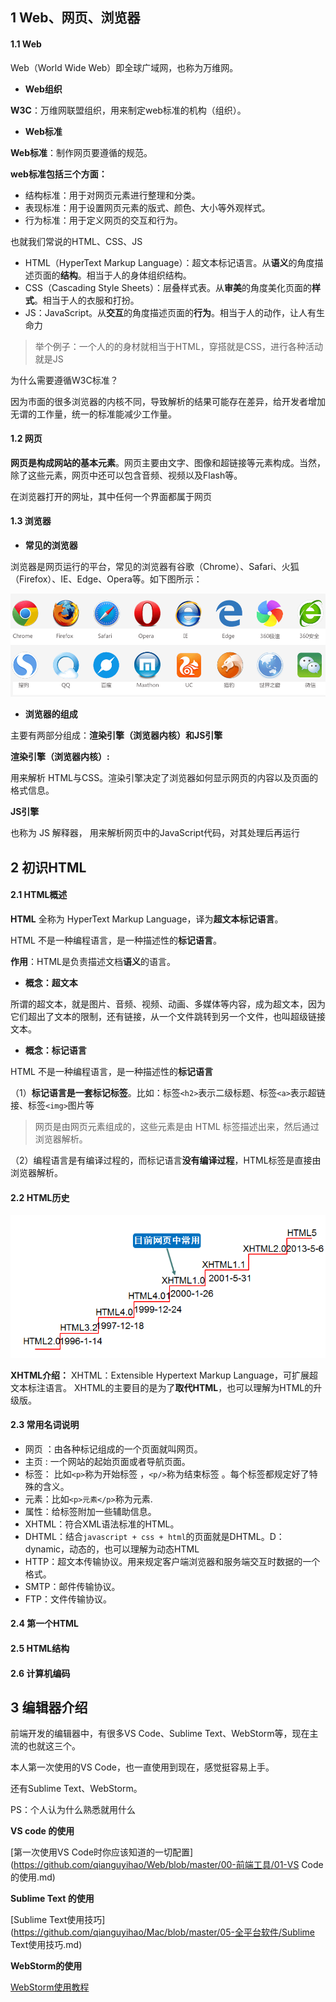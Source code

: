 ## 1 Web、网页、浏览器

#### 1.1 Web

Web（World Wide Web）即全球广域网，也称为万维网。

- **Web组织**

**W3C**：万维网联盟组织，用来制定web标准的机构（组织）。

- **Web标准**

**Web标准**：制作网页要遵循的规范。

**web标准包括三个方面：**

- 结构标准：用于对网页元素进行整理和分类。
- 表现标准：用于设置网页元素的版式、颜色、大小等外观样式。
- 行为标准：用于定义网页的交互和行为。

也就我们常说的HTML、CSS、JS

- HTML（HyperText Markup Language）：超文本标记语言。从**语义**的角度描述页面的**结构**。相当于人的身体组织结构。
- CSS（Cascading Style Sheets）：层叠样式表。从**审美**的角度美化页面的**样式**。相当于人的衣服和打扮。
- JS：JavaScript。从**交互**的角度描述页面的**行为**。相当于人的动作，让人有生命力

> 举个例子：一个人的的身材就相当于HTML，穿搭就是CSS，进行各种活动就是JS

为什么需要遵循W3C标准？

因为市面的很多浏览器的内核不同，导致解析的结果可能存在差异，给开发者增加无谓的工作量，统一的标准能减少工作量。

#### 1.2 网页

**网页是构成网站的基本元素**。网页主要由文字、图像和超链接等元素构成。当然，除了这些元素，网页中还可以包含音频、视频以及Flash等。

在浏览器打开的网址，其中任何一个界面都属于网页



#### 1.3 浏览器

- **常见的浏览器**

浏览器是网页运行的平台，常见的浏览器有谷歌（Chrome）、Safari、火狐（Firefox）、IE、Edge、Opera等。如下图所示：

![img](img/20191204_1900.png)

- **浏览器的组成**

主要有两部分组成：**渲染引擎（浏览器内核）**和**JS引擎**

**渲染引擎（浏览器内核）:**

用来解析 HTML与CSS。渲染引擎决定了浏览器如何显示网页的内容以及页面的格式信息。

**JS引擎**

也称为 JS 解释器， 用来解析网页中的JavaScript代码，对其处理后再运行



## 2 初识HTML

#### 2.1 HTML概述

**HTML** 全称为 HyperText Markup Language，译为**超文本标记语言**。

HTML 不是一种编程语言，是一种描述性的**标记语言**。

**作用**：HTML是负责描述文档**语义**的语言。

- **概念：超文本**

所谓的超文本，就是图片、音频、视频、动画、多媒体等内容，成为超文本，因为它们超出了文本的限制，还有链接，从一个文件跳转到另一个文件，也叫超级链接文本。

- **概念：标记语言**

HTML 不是一种编程语言，是一种描述性的**标记语言**

（1）**标记语言是一套标记标签**。比如：标签`<h2>`表示二级标题、标签`<a>`表示超链接、标签`<img>`图片等

> 网页是由网页元素组成的，这些元素是由 HTML 标签描述出来，然后通过浏览器解析。

（2）编程语言是有编译过程的，而标记语言**没有编译过程**，HTML标签是直接由浏览器解析。

#### 2.2 HTML历史



![img](${img}/20151001_1001.png)

**XHTML介绍：** XHTML：Extensible Hypertext Markup Language，可扩展超文本标注语言。 XHTML的主要目的是为了**取代HTML**，也可以理解为HTML的升级版。

#### 2.3 常用名词说明

- 网页 ：由各种标记组成的一个页面就叫网页。
- 主页 : 一个网站的起始页面或者导航页面。
- 标签： 比如`<p>`称为开始标签 ，`<p/>`称为结束标签 。每个标签都规定好了特殊的含义。
- 元素：比如`<p>元素</p>`称为元素.
- 属性：给标签附加一些辅助信息。
- XHTML：符合XML语法标准的HTML。
- DHTML：结合`javascript + css + html`的页面就是DHTML。D：dynamic，动态的，也可以理解为动态HTML
- HTTP：超文本传输协议。用来规定客户端浏览器和服务端交互时数据的一个格式。
- SMTP：邮件传输协议。
- FTP：文件传输协议。

#### 2.4 第一个HTML



#### 2.5 HTML结构



#### 2.6 计算机编码



## 3 编辑器介绍

前端开发的编辑器中，有很多VS Code、Sublime Text、WebStorm等，现在主流的也就这三个。

本人第一次使用的VS Code，也一直使用到现在，感觉挺容易上手。

还有Sublime Text、WebStorm。

PS：个人认为什么熟悉就用什么

**VS code 的使用**

[第一次使用VS Code时你应该知道的一切配置](https://github.com/qianguyihao/Web/blob/master/00-前端工具/01-VS Code的使用.md)

**Sublime Text 的使用**

[Sublime Text使用技巧](https://github.com/qianguyihao/Mac/blob/master/05-全平台软件/Sublime Text使用技巧.md)

**WebStorm的使用**

[WebStorm使用教程](https://blog.csdn.net/zyx_ly/article/details/90409902)

